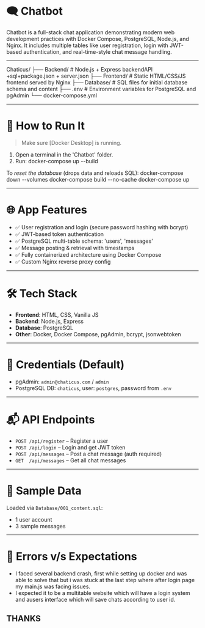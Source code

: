 # 🗨️ Chatbot

Chatbot is a full-stack chat application demonstrating modern web development practices with Docker Compose, PostgreSQL, Node.js, and Nginx. It includes multiple tables like user registration, login with JWT-based authentication, and real-time-style chat message handling.

---

Chaticus/
├── Backend/          # Node.js + Express backendAPI +sql+package.json    + server.json
├── Frontend/         # Static HTML/CSS/JS frontend served by Nginx
├── Database/         # SQL files for initial database schema and content
├── .env              # Environment variables for PostgreSQL and pgAdmin
└── docker-compose.yml


---

# 🚀 How to Run It

> Make sure [Docker Desktop] is running.

1. Open a terminal in the 'Chatbot' folder.
2. Run: docker-compose up --build

To *reset the database* (drops data and reloads SQL):
docker-compose down --volumes
docker-compose build --no-cache
docker-compose up


---

# 🌐 App Features

- ✅ User registration and login (secure password hashing with bcrypt)
- ✅ JWT-based token authentication
- ✅ PostgreSQL multi-table schema: 'users', 'messages'
- ✅ Message posting & retrieval with timestamps
- ✅ Fully containerized architecture using Docker Compose
- ✅ Custom Nginx reverse proxy config

---

# 🛠️ Tech Stack

- **Frontend**: HTML, CSS, Vanilla JS
- **Backend**: Node.js, Express
- **Database**: PostgreSQL
- **Other**: Docker, Docker Compose, pgAdmin, bcrypt, jsonwebtoken

---

# 📝 Credentials (Default)

- pgAdmin: `admin@chaticus.com` / `admin`
- PostgreSQL DB: `chaticus`, user: `postgres`, password from `.env`

---

# 📬 API Endpoints

- `POST /api/register` – Register a user
- `POST /api/login` – Login and get JWT token
- `POST /api/messages` – Post a chat message (auth required)
- `GET  /api/messages` – Get all chat messages

---

# 🧪 Sample Data

Loaded via `Database/001_content.sql`:
- 1 user account
- 3 sample messages

---
# 👾 Errors v/s Expectations 
- I faced several backend crash, first while setting up docker and was able to solve that but i was stuck at the last step where after login page my main.js was facing issues. 
- I expected it to be a multitable website which will have a login system and ausers interface which will save chats according to user id.


THANKS 
---------------------------------------------------------------------------